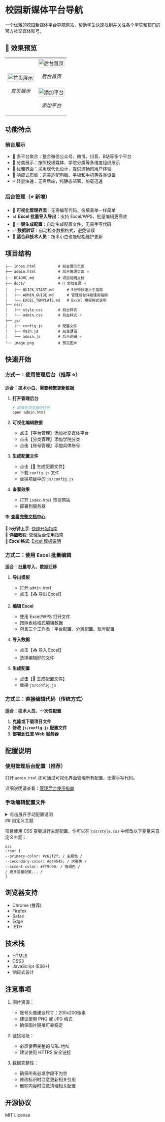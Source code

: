 # 校园新媒体平台导航

一个优雅的校园新媒体平台导航网站，帮助学生快速找到并关注各个学院和部门的官方社交媒体账号。

## 📸 效果预览

<table>
  <tr>
    <td width="50%">
      <img src="docs/img/home.png" alt="首页展示" width="100%" />
      <p align="center"><em>首页展示</em></p>
    </td>
    <td width="50%">
      <img src="docs/img/admin.png" alt="后台首页" width="100%" />
      <p align="center"><em>后台首页</em></p>
      <img src="docs/img/add.png" alt="添加平台" width="100%" style="margin-top: 10px;" />
      <p align="center"><em>添加平台</em></p>
    </td>
  </tr>
</table>

## 功能特点

### 前台展示
- 🎯 多平台聚合：整合微信公众号、微博、抖音、B站等多个平台
- 🏢 分类展示：按照校级媒体、学院分类等多维度组织展示
- 🎨 优雅界面：采用现代化设计，提供流畅的用户体验
- 📱 响应式布局：完美适配电脑、平板和手机等各类设备
- ⚡ 轻量快速：无需后端，纯静态部署，加载迅速

### 后台管理（⭐ 新增）
- 🎨 **可视化管理界面**：无需编写代码，像填表单一样简单
- 📊 **Excel 批量导入导出**：支持 Excel/WPS，批量编辑更高效
- 🔄 **一键生成配置**：自动生成配置文件，无需手写代码
- ✅ **数据验证**：自动检查数据格式，避免错误
- 👥 **适合非技术人员**：技术小白也能轻松维护更新

## 项目结构 
```
├── index.html          # 前台展示页面
├── admin.html          # 后台管理页面 ⭐
├── README.md           # 项目说明文档
├── docs/               # 📁 文档目录 ⭐
│   ├── QUICK_START.md      # 5分钟快速上手指南
│   ├── ADMIN_GUIDE.md      # 管理后台详细使用指南
│   └── EXCEL_TEMPLATE.md   # Excel 模板格式说明
├── css/
│   ├── style.css       # 前台样式
│   └── admin.css       # 后台样式 ⭐
├── js/
│   ├── config.js       # 配置文件
│   ├── main.js         # 前台逻辑
│   └── admin.js        # 后台逻辑 ⭐
└── image.png           # 预览图片
```

## 快速开始

### 方式一：使用管理后台（推荐 ⭐）

**适合：技术小白、需要频繁更新数据**

1. **打开管理后台**
   ```bash
   # 直接在浏览器中打开
   open admin.html
   ```

2. **可视化编辑数据**
   - 点击【平台管理】添加社交媒体平台
   - 点击【分类管理】添加学院分类
   - 点击【账号管理】添加具体账号

3. **生成配置文件**
   - 点击【💾 生成配置文件】
   - 下载 `config.js` 文件
   - 替换项目中的 `js/config.js`

4. **查看效果**
   - 打开 `index.html` 预览网站
   - 部署到服务器

📚 **[查看完整文档中心](docs/README.md)**

📖 **5分钟上手**: [快速开始指南](docs/QUICK_START.md)  
📖 **详细教程**: [管理后台使用指南](docs/ADMIN_GUIDE.md)  
📖 **Excel格式**: [Excel 模板说明](docs/EXCEL_TEMPLATE.md)

### 方式二：使用 Excel 批量编辑

**适合：批量导入、数据迁移**

1. **导出模板**
   - 打开 `admin.html`
   - 点击【📤 导出 Excel】

2. **编辑 Excel**
   - 使用 Excel/WPS 打开文件
   - 按照表格格式编辑数据
   - 包含三个工作表：平台配置、分类配置、账号配置

3. **导入数据**
   - 点击【📥 导入 Excel】
   - 选择编辑好的文件

4. **生成配置**
   - 点击【💾 生成配置文件】
   - 替换 `js/config.js`

### 方式三：直接编辑代码（传统方式）

**适合：技术人员、一次性配置**

1. **克隆或下载项目文件**
2. **修改 `js/config.js` 配置文件**
3. **部署到任意 Web 服务器**

## 配置说明

### 使用管理后台配置（推荐）

打开 `admin.html` 即可通过可视化界面管理所有配置，无需手写代码。

详细说明请查看：[管理后台使用指南](ADMIN_GUIDE.md)

### 手动编辑配置文件

<details>
<summary>点击展开手动配置说明</summary>

#### 1. 新增平台
在 `config.js` 中的 `pingtai` 数组添加新平台：
```javascript
{
    pingtai: 'xiaohongshu',  // 平台唯一标识
    mingcheng: '小红书'       // 平台显示名称
}
```

#### 2. 新增分类
在 `config.js` 中的 `fenlei` 数组添加新分类：
```javascript
{
    biaoshi: 'yishu',        // 分类唯一标识
    mingcheng: '艺术学院'    // 分类显示名称
}
```

#### 3. 新增账号
在 `config.js` 中的 `zhanghao` 对象添加账号信息：
```javascript
{
    mingcheng: '新账号名称',
    touxiang: 'https://example.com/logo.png',  // 200x200px
    lianjie: 'https://example.com/account',
    jieshao: '账号简介'
}
```

</details>
## 自定义主题

项目使用 CSS 变量进行主题配置，你可以在 `css/style.css` 中修改以下变量来自定义主题：
```
css
:root {
--primary-color: #c62f2f; / 主题色 /
--secondary-color: #e54545; / 次要色 /
--accent-color: #ff9c00; / 强调色 /
/ 更多变量配置... /
}
```
## 浏览器支持

- Chrome (推荐)
- Firefox
- Safari
- Edge
- IE11+

## 技术栈

- HTML5
- CSS3
- JavaScript (ES6+)
- 响应式设计

## 注意事项

1. 图片资源：
   - 账号头像建议尺寸：200x200像素
   - 建议使用 PNG 或 JPG 格式
   - 确保图片链接可靠稳定

2. 链接地址：
   - 必须使用完整的 URL 地址
   - 建议使用 HTTPS 安全链接

3. 数据完整性：
   - 确保所有必填字段不为空
   - 修改标识时注意更新相关引用
   - 删除内容时注意清理相关配置

## 开源协议

MIT License
